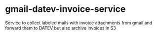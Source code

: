 # gmail-datev-invoice-service
Service to collect labeled mails with invoice attachments from gmail and forward them to DATEV but also archive invoices in S3 
